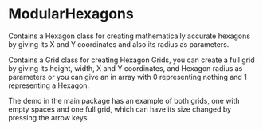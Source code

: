 # ModularHexagons
 
 Contains a Hexagon class for creating mathematically accurate hexagons by giving its X and Y coordinates and also its radius as parameters. 
 
 Contains a Grid class for creating Hexagon Grids, you can create a full grid by giving its height, width, X and Y coordinates, and Hexagon radius as parameters or you can give an in array with 0 representing nothing and 1 representing a Hexagon. 
 
 The demo in the main package has an example of both grids, one with empty spaces and one full grid, which can have its size changed by pressing the arrow keys.
